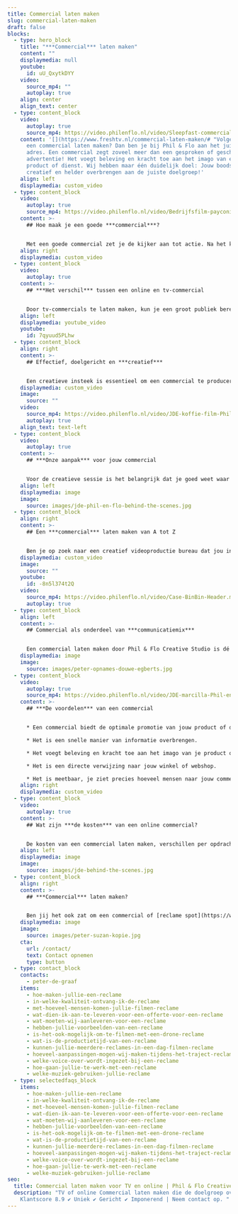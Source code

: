 ```yaml
---
title: Commercial laten maken
slug: commercial-laten-maken
draft: false
blocks:
  - type: hero_block
    title: "***Commercial*** laten maken"
    content: ""
    displaymedia: null
    youtube:
      id: uU_QxytkDYY
    video:
      source_mp4: ""
      autoplay: true
    align: center
    align_text: center
  - type: content_block
    video:
      autoplay: true
      source_mp4: https://video.philenflo.nl/video/Sleepfast-commercial.mp4
    content: '[](https://www.freshtv.nl/commercial-laten-maken/# "Volgende")Wil je
      een commercial laten maken? Dan ben je bij Phil & Flo aan het juiste
      adres. Een commercial zegt zoveel meer dan een gesproken of geschreven
      advertentie! Het voegt beleving en kracht toe aan het imago van een
      product of dienst. Wij hebben maar één duidelijk doel: Jouw boodschap
      creatief en helder overbrengen aan de juiste doelgroep!'
    align: left
    displaymedia: custom_video
  - type: content_block
    video:
      autoplay: true
      source_mp4: https://video.philenflo.nl/video/Bedrijfsfilm-payconiq3.mp4
    content: >-
      ## Hoe maak je een goede ***commercial***?


      Met een goede commercial zet je de kijker aan tot actie. Na het kijken van jouw commercial, moet de kijker denken: ‘dit wil ik’. Het geheim hierachter is de combinatie van beeld, geluid, tekst en de toon, dat aansluit bij jouw bedrijf én jouw doelgroep. Spits de stijl toe op jouw klanten. Denk out-of-the-box met een creatief concept en pakkend verhaal. Zorg voor een logisch verloop met een begin, midden en eind. Klinkt dit ingewikkeld en heb je geen idee waar je moet beginnen? Onze experts helpen je graag!
    align: right
    displaymedia: custom_video
  - type: content_block
    video:
      autoplay: true
    content: >-
      ## ***Het verschil*** tussen een online en tv-commercial


      Door tv-commercials te laten maken, kun je een groot publiek bereiken, vooral tijdens de meest bekeken uitzenduren. Maar dit zijn ook meteen de duurste uren. Want ondanks dat je tv-commercial door veel mensen tegelijk wordt bekeken, is de helft hiervan waarschijnlijk niet geïnteresseerd. De naamsbekendheid stijgt hierdoor, maar de verkoopcijfers niet. Met een online commercial werkt het precies andersom. Het wordt in hetzelfde tijdsbestek vaak door minder mensen bekeken, maar het bereikt wel meer geïnteresseerde mensen omdat je het doelgericht onder de aandacht kunt brengen. Met een online commercial bepaal je zelf waar, wanneer en aan wie je de video promoot. Je stimuleert hiermee directe verkoop én naamsbekendheid. Ga waar je doelgroep gaat.
    align: left
    displaymedia: youtube_video
    youtube:
      id: 7qyuud5PLhw
  - type: content_block
    align: right
    content: >-
      ## Effectief, doelgericht en ***creatief***


      Een creatieve insteek is essentieel om een commercial te produceren die raak is. Waarom? Omdat jouw boodschap in 15 tot 30 seconden overgebracht moet worden, met als belangrijkste doel: de kijker tot actie over laten gaan! Hoe je dat doet? Dat wordt bepaald in een creatieve sessie die je samen met een van onze creative producers hebt. In de creatieve sessie helpen we om het concept glashelder te krijgen, zodat je commercial effectief en doelgericht is.
    displaymedia: custom_video
    image:
      source: ""
    video:
      source_mp4: https://video.philenflo.nl/video/JDE-koffie-film-Phil-en-Flo-website-source.mp4
      autoplay: true
    align_text: text-left
  - type: content_block
    video:
      autoplay: true
    content: >-
      ## ***Onze aanpak*** voor jouw commercial


      Voor de creatieve sessie is het belangrijk dat je goed weet waar je doelgroep zich bevindt. Op basis daarvan bepalen we het soort commercial: gaan we een online commercial of een tv-commercial maken, of beiden. We gaan daar waar jouw doelgroep gaat. Daarna bepalen we de invulling. Welke boodschap is het belangrijkst? Welke call-to-action trekt jouw doelgroep over de streep? We maken alles concreet en begeleiden je in het gehele traject.
    align: left
    displaymedia: image
    image:
      source: images/jde-phil-en-flo-behind-the-scenes.jpg
  - type: content_block
    align: right
    content: >-
      ## Een ***commercial*** laten maken van A tot Z


      Ben je op zoek naar een creatief videoproductie bureau dat jou in het gehele traject begeleidt en een uniek en overtuigend eindproduct aflevert? Welkom bij Phil & Flo! In samenwerking met jou bedenken we het gehele concept en produceren we een commercial die opvalt en resultaat boekt. Onze frisse blik en jarenlange ervaring staan garant voor een commercial die jouw klanten overtuigt.
    displaymedia: custom_video
    image:
      source: ""
    youtube:
      id: -8n5l374t2Q
    video:
      source_mp4: https://video.philenflo.nl/video/Case-BinBin-Header.mp4
      autoplay: true
  - type: content_block
    align: left
    content: >-
      ## Commercial als onderdeel van ***communicatiemix***


      Een commercial laten maken door Phil & Flo Creative Studio is dé manier om je doelgroep goed te bereiken. Wij produceren een commercial die aanslaat bij de juiste leeftijdscategorie, inkomensgroep, geslacht of ieder andere selectie die je maakt. De commercial die we produceren voor je kan je niet alleen inzetten op TV, maar ook op [YouTube](https://www.philenflo.nl/you-tube-marketing/) als Pre-roll, Instream of postroll. Daarnaast is ook [Instagram](https://www.philenflo.nl/instagram-video-laten-maken/) stories een geweldige manier om je product of dienst aan je publiek te tonen.
    displaymedia: image
    image:
      source: images/peter-opnames-douwe-egberts.jpg
  - type: content_block
    video:
      autoplay: true
      source_mp4: https://video.philenflo.nl/video/JDE-marcilla-Phil-en-Flo-website-source.mp4
    content: >-
      ## ***De voordelen*** van een commercial


      * Een commercial biedt de optimale promotie van jouw product of dienst.

      * Het is een snelle manier van informatie overbrengen.

      * Het voegt beleving en kracht toe aan het imago van je product of dienst.

      * Het is een directe verwijzing naar jouw winkel of webshop.

      * Het is meetbaar, je ziet precies hoeveel mensen naar jouw commercial kijken.
    align: right
    displaymedia: custom_video
  - type: content_block
    video:
      autoplay: true
    content: >-
      ## Wat zijn ***de kosten*** van een online commercial?


      De kosten van een commercial laten maken, verschillen per opdracht. Alles is afhankelijk van de benodigdheden en de tijd die het in beslag neemt. Daarnaast zitten er ook verschillen tussen het online adverteren of het adverteren op tv. Maar, één ding is zeker: Phil & Flo biedt graag maatwerk in alle opzichten. De offerte voor een commercial is hierop afgestemd. Wil je graag weten wat de kosten voor jouw opdracht zijn? Neem vrijblijvend contact op en wij denken met je mee.
    align: left
    displaymedia: image
    image:
      source: images/jde-behind-the-scenes.jpg
  - type: content_block
    align: right
    content: >-
      ## ***Commercial*** laten maken?


      Ben jij het ook zat om een commercial of [reclame spot](https://www.philenflo.nl/reclamevideo/) te laten ontwikkelen die niet opvalt? Neem contact op met onze creatieve specialisten en maak vrijblijvend kennis met ons!
    displaymedia: image
    image:
      source: images/peter-suzan-kopie.jpg
    cta:
      url: /contact/
      text: Contact opnemen
      type: button
  - type: contact_block
    contacts:
      - peter-de-graaf
    items:
      - hoe-maken-jullie-een-reclame
      - in-welke-kwaliteit-ontvang-ik-de-reclame
      - met-hoeveel-mensen-komen-jullie-filmen-reclame
      - wat-dien-ik-aan-te-leveren-voor-een-offerte-voor-een-reclame
      - wat-moeten-wij-aanleveren-voor-een-reclame
      - hebben-jullie-voorbeelden-van-een-reclame
      - is-het-ook-mogelijk-om-te-filmen-met-een-drone-reclame
      - wat-is-de-productietijd-van-een-reclame
      - kunnen-jullie-meerdere-reclames-in-een-dag-filmen-reclame
      - hoeveel-aanpassingen-mogen-wij-maken-tijdens-het-traject-reclame
      - welke-voice-over-wordt-ingezet-bij-een-reclame
      - hoe-gaan-jullie-te-werk-met-een-reclame
      - welke-muziek-gebruiken-jullie-reclame
  - type: selectedfaqs_block
    items:
      - hoe-maken-jullie-een-reclame
      - in-welke-kwaliteit-ontvang-ik-de-reclame
      - met-hoeveel-mensen-komen-jullie-filmen-reclame
      - wat-dien-ik-aan-te-leveren-voor-een-offerte-voor-een-reclame
      - wat-moeten-wij-aanleveren-voor-een-reclame
      - hebben-jullie-voorbeelden-van-een-reclame
      - is-het-ook-mogelijk-om-te-filmen-met-een-drone-reclame
      - wat-is-de-productietijd-van-een-reclame
      - kunnen-jullie-meerdere-reclames-in-een-dag-filmen-reclame
      - hoeveel-aanpassingen-mogen-wij-maken-tijdens-het-traject-reclame
      - welke-voice-over-wordt-ingezet-bij-een-reclame
      - hoe-gaan-jullie-te-werk-met-een-reclame
      - welke-muziek-gebruiken-jullie-reclame
seo:
  title: Commercial laten maken voor TV en online | Phil & Flo Creative Studio
  description: "TV of online Commercial laten maken die de doelgroep overtuigt.  ✔
    Klantscore 8.9 ✔ Uniek ✔ Gericht ✔ Imponerend | Neem contact op. "
---
```

